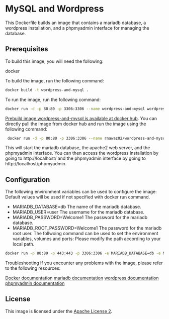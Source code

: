 # MySQL and Wordpress
This Dockerfile builds an image that contains a mariadb database, a wordpress installation, and a phpmyadmin interface for managing the database.

## Prerequisites
To build this image, you will need the following:

docker

To build the image, run the following command:
``` bash 
docker build -t wordpress-and-mysql .
```
To run the image, run the following command:
``` bash 
docker run -d -p 80:80 -p 3306:3306 --name wordpress-and-mysql wordpress-and-mysql
```  
[Prebuild image wordpress-and-mysql is available at docker hub](https://hub.docker.com/repository/docker/rnawaz02/wordpress-and-mysql/general). You can directly pull the image from docker hub and run the image using the following command:
``` bash
 docker run -d -p 80:80 -p 3306:3306 --name rnawaz02/wordpress-and-mysql docker pull rnawaz02/wordpress-and-mysql
 ```
This will start the mariadb database, the apache2 web server, and the phpmyadmin interface. You can then access the wordpress installation by going to http://localhost/ and the phpmyadmin interface by going to http://localhost/phpmyadmin.

## Configuration
The following environment variables can be used to configure the image: Default values will be used if not specified with docker run command.

* MARIADB_DATABASE=db The name of the mariadb database.
* MARIADB_USER=user The username for the mariadb database.
* MARIADB_PASSWORD=Welcome1 The password for the mariadb database.
* MARIADB_ROOT_PASSWORD=Welcome1 The password for the mariadb root user.
The follwoing command can be used to set the environment variables, volumes and ports: Please modify the path according to your local path.

``` bash
docker run -p 80:80 -p 443:443 -p 3306:3306 -e MARIADB_DATABASE=db -e MARIADB_USER=user -e MARIADB_PASSWORD=Welcome1 -e MARIADB_ROOT_PASSWORD=Welcome1 -v C:\sandbox\code\apache2:/etc/apache2/sites-available -v C:\sandbox\code\ssl:/etc/apache2/ssl  -v C:\sandbox\code\wp:/srv/www/wordpress -v C:\sandbox\code\db:/var/lib/mysql -v C:\sandbox\code\ssl:/etc/apache2/ssl -v C:\sandbox\code\phpmyadmin:/etc/phpmyadmin -t wordpress-and-mysql
```
Troubleshooting
If you encounter any problems with the image, please refer to the following resources:

[Docker documentation](https://docs.docker.com/)
[mariadb documentation](https://mariadb.com/kb/en/)
[wordpress documentation](https://wordpress.org/documentation/)
[phpmyadmin documentation](https://www.phpmyadmin.net/docs/)

## License
This image is licensed under the [Apache License 2](https://www.apache.org/licenses/LICENSE-2.0).

